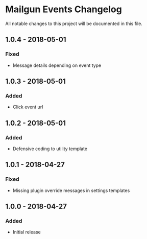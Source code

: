 # Mailgun Events Changelog

All notable changes to this project will be documented in this file.

## 1.0.4 - 2018-05-01

### Fixed
- Message details depending on event type

## 1.0.3 - 2018-05-01

### Added
- Click event url

## 1.0.2 - 2018-05-01

### Added
- Defensive coding to utility template

## 1.0.1 - 2018-04-27

### Fixed
- Missing plugin override messages in settings templates

## 1.0.0 - 2018-04-27

### Added
- Initial release
